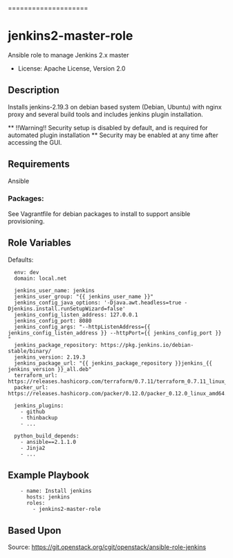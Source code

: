 ====================
# jenkins2-master-role

Ansible role to manage Jenkins 2.x master

* License: Apache License, Version 2.0

## Description

Installs jenkins-2.19.3 on debian based system (Debian, Ubuntu) with nginx proxy and several build tools and includes jenkins plugin installation.

** !!Warning!! Security setup is disabled by default, and is required for automated plugin installation **
Security may be enabled at any time after accessing the GUI.

## Requirements

Ansible

### Packages:

See Vagrantfile for debian packages to install to support ansible provisioning.

## Role Variables

Defaults:
~~~~~~~~
  env: dev
  domain: local.net
  
  jenkins_user_name: jenkins
  jenkins_user_group: "{{ jenkins_user_name }}"
  jenkins_config_java_options: '-Djava.awt.headless=true -Djenkins.install.runSetupWizard=false'
  jenkins_config_listen_address: 127.0.0.1
  jenkins_config_port: 8080
  jenkins_config_args: "--httpListenAddress={{ jenkins_config_listen_address }} --httpPort={{ jenkins_config_port }} "
  jenkins_package_repository: https://pkg.jenkins.io/debian-stable/binary/
  jenkins_version: 2.19.3
  jenkins_package_url: "{{ jenkins_package_repository }}jenkins_{{ jenkins_version }}_all.deb"
  terraform_url: https://releases.hashicorp.com/terraform/0.7.11/terraform_0.7.11_linux_amd64.zip
  packer_url: https://releases.hashicorp.com/packer/0.12.0/packer_0.12.0_linux_amd64.zip
  
  jenkins_plugins:
    - github
    - thinbackup
    - ...
  
  python_build_depends:
    - ansible==2.1.1.0
    - Jinja2
    - ...
~~~~~~~~

## Example Playbook

```
    - name: Install jenkins
      hosts: jenkins
      roles:
        - jenkins2-master-role
```

## Based Upon
Source: https://git.openstack.org/cgit/openstack/ansible-role-jenkins

